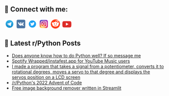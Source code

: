 ## 🔎 Connect with me:
[<img src="https://github.com/bullbesh/bullbesh/blob/main/images/Telegram.png" width="32" height="32" />](https://t.me/bullbesh)
[<img src="https://github.com/bullbesh/bullbesh/blob/main/images/VK.png" width="32" height="32" />](https://vk.com/bullbesh)
[<img src="https://github.com/bullbesh/bullbesh/blob/main/images/Twitter.png" width="32" height="32" />](https://twitter.com/bullbesh1)
[<img src="https://github.com/bullbesh/bullbesh/blob/main/images/Instagram.png" width="32" height="32" />](https://www.instagram.com/bullbesh)
[<img src="https://github.com/bullbesh/bullbesh/blob/main/images/Reddit.png" width="32" height="32" />](https://www.reddit.com/user/bullbesh)
[<img src="https://github.com/bullbesh/bullbesh/blob/main/images/YouTube.png" width="32" height="32" />](https://www.youtube.com/channel/UCtfjRs6uzgq5mfm8S06WTcg)

## 📕 Latest r/Python Posts
<!-- BLOG-POST-LIST:START -->
- [Does anyone know how to do Python well? If so message me](https://www.reddit.com/r/Python/comments/z9emk9/does_anyone_know_how_to_do_python_well_if_so/)
- [Spotify Wrapped/instafest.app for YouTube Music users](https://www.reddit.com/r/Python/comments/z9em26/spotify_wrappedinstafestapp_for_youtube_music/)
- [I made a program that takes a signal from a potentiometer, converts it to rotational degrees, moves a servo to that degree and displays the servos position on a LCD screen](https://www.reddit.com/r/Python/comments/z9egzv/i_made_a_program_that_takes_a_signal_from_a/)
- [/r/Python&#39;s 2022 Advent of Code](https://www.reddit.com/r/Python/comments/z9d1r8/rpythons_2022_advent_of_code/)
- [Free image background remover written in Streamlit](https://www.reddit.com/r/Python/comments/z9ajpe/free_image_background_remover_written_in_streamlit/)
<!-- BLOG-POST-LIST:END -->
